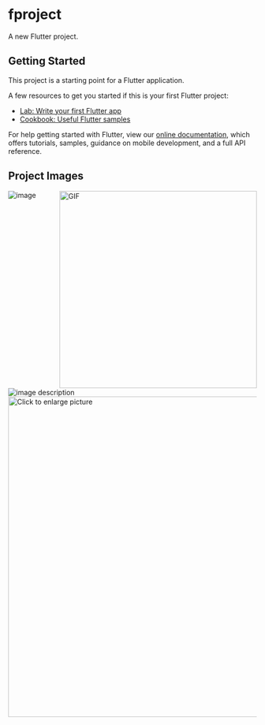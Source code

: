 # fproject

A new Flutter project.

## Getting Started

This project is a starting point for a Flutter application.

A few resources to get you started if this is your first Flutter project:

- [Lab: Write your first Flutter app](https://flutter.dev/docs/get-started/codelab)
- [Cookbook: Useful Flutter samples](https://flutter.dev/docs/cookbook)

For help getting started with Flutter, view our
[online documentation](https://flutter.dev/docs), which offers tutorials,
samples, guidance on mobile development, and a full API reference.

## Project Images

<img align="right" alt="GIF" src="https://drive.google.com/file/d/1k85X941P33_lfqS_cGQIaPtNgpDIY5yJ/view?usp=sharing" width="400px" width="400px"/>

![image](https://drive.google.com/file/d/1k85X941P33_lfqS_cGQIaPtNgpDIY5yJ/view?usp=sharing)

![image description](https://drive.google.com/file/d/1k85X941P33_lfqS_cGQIaPtNgpDIY5yJ/view?usp=sharing)
<a href="https://drive.google.com/uc?export=view&id=1k85X941P33_lfqS_cGQIaPtNgpDIY5yJ/view?usp=sharing"><img src="https://drive.google.com/uc?export=view&id=1k85X941P33_lfqS_cGQIaPtNgpDIY5yJ/view?usp=sharing" style="width: 650px; max-width: 100%; height: auto" title="Click to enlarge picture" />
